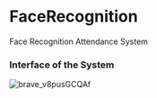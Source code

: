 # FaceRecognition
Face Recognition Attendance System


### Interface of the System

![brave_v8pusGCQAf](https://user-images.githubusercontent.com/19228512/207266080-39de3e29-3c3f-44c9-803b-a94102e189a4.jpg)
